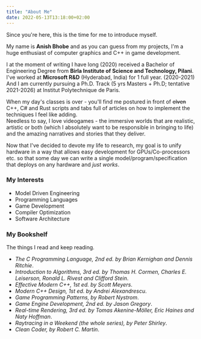 ```yaml
---
title: "About Me"
date: 2022-05-13T13:18:00+02:00
---
```


Since you're here, this is the time for me to introduce myself.  

My name is **Anish Bhobe** and as you can guess from my projects, I'm a huge enthusiast of computer graphics and C++ in game development.

I at the moment of writing I have long (2020) received a Bachelor of Engineering Degree from **Birla Institute of Science and Technology, Pilani**.  
I've worked at **Microsoft R&D** (Hyderabad, India) for 1 full year. (2020-2021)  
And I am currently pursuing a Ph.D. Track (5 yrs Masters + Ph.D; tentative 2021-2026) at Institut Polytechnique de Paris.  

When my day's classes is over - you'll find me postured in front of ~~elven~~ C++, C# and Rust scripts and tabs full of articles on how to implement the techniques I feel like adding.  
Needless to say, I love videogames - the immersive worlds that are realistic, artistic or both (which I absolutely want to be responsible in bringing to life) and the amazing narratives and stories that they deliver.

Now that I've decided to devote my life to research, my goal is to unify hardware in a way that allows easy development for GPUs/Co-processors etc. so that some day we can write a single model/program/specification that deploys on any hardware and _just works_. 

### My Interests
- Model Driven Engineering
- Programming Languages
- Game Development
- Compiler Optimization
- Software Architecture

### My Bookshelf
The things I read and keep reading.

- _The C Programming Language, 2nd ed. by Brian Kernighan and Dennis Ritchie_.
- _Introduction to Algorithms, 3rd ed. by Thomas H. Cormen, Charles E. Leiserson, Ronald L. Rivest and Clifford Stein_.
- _Effective Modern C++, 1st ed. by Scott Meyers_.
- _Modern C++ Design, 1st ed. by Andrei Alexandrescu_.
- _Game Programming Patterns, by Robert Nystrom_.
- _Game Engine Development, 2nd ed. by Jason Gregory_.
- _Real-time Rendering, 3rd ed. by Tomas Akenine-Möller, Eric Haines and Naty Hoffman_.
- _Raytracing in a Weekend (the whole series), by Peter Shirley_.
- _Clean Coder, by Robert C. Martin_.

